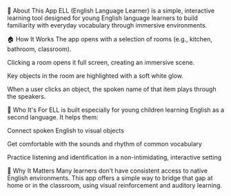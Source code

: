 🧠 About This App ELL (English Language Learner) is a simple, interactive learning tool designed for young English language learners to build familiarity with everyday vocabulary through immersive environments.

🏠 How It Works The app opens with a selection of rooms (e.g., kitchen, bathroom, classroom).

Clicking a room opens it full screen, creating an immersive scene.

Key objects in the room are highlighted with a soft white glow.

When a user clicks an object, the spoken name of that item plays through the speakers.

🎯 Who It's For ELL is built especially for young children learning English as a second language. It helps them:

Connect spoken English to visual objects

Get comfortable with the sounds and rhythm of common vocabulary

Practice listening and identification in a non-intimidating, interactive setting

🧩 Why It Matters Many learners don’t have consistent access to native English environments. This app offers a simple way to bridge that gap at home or in the classroom, using visual reinforcement and auditory learning.
